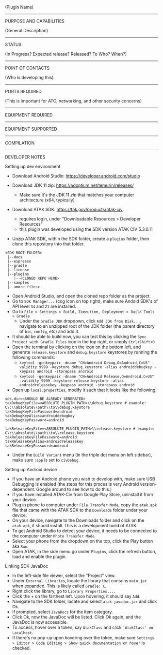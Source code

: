 (Plugin Name)


_________________________________________________________________
PURPOSE AND CAPABILITIES

(General Description)


_________________________________________________________________
STATUS

(In Progress?  Expected release?  Released?  To Who?  When?)

_________________________________________________________________
POINT OF CONTACTS

(Who is developing this)

_________________________________________________________________
PORTS REQUIRED

(This is important for ATO, networking, and other security concerns)

_________________________________________________________________
EQUIPMENT REQUIRED

_________________________________________________________________
EQUIPMENT SUPPORTED

_________________________________________________________________
COMPILATION

_________________________________________________________________
DEVELOPER NOTES

Setting up dev environment
- Download Android Studio: https://developer.android.com/studio
- Download JDK 11 zip: https://adoptium.net/temurin/releases/
  - Make sure it's the JDK 11 *zip* that matches your computer architecture (x64, typically)
- Download ATAK SDK: https://tak.gov/products/atak-civ
  - requires login, under "Downloadable Resources > Developer Resources"
  - this plugin was developed using the SDK version ATAK CIV 5.3.0.11

- Unzip ATAK SDK, within the SDK folder, create a `plugins` folder, then clone this repository into that folder.
```
<SDK-ROOT-FOLDER>
 |--docs
 |--espresso
 |--gradle
 |--license
 |--plugins
    |--<CLONED REPO HERE>
 |--samples
 |--<more files>
```
- Open Android Studio, and open the cloned repo folder as the project.
- Go to `SDK Manager...` (cog icon on top right), make sure Andoid SDK's of API level `34` and `21` are installed.
- Go to `File > Settings > Build, Execution, Deployment > Build Tools > Gradle`
  - Under the `Gradle JDK` dropdown, click `Add JDK from Disk...`, navigate to an unzipped root of the JDK folder (the parent directory of `bin`, `config`, etc) and add it.
- It should be able to build now, you can test this by clicking the `Sync Project with Gradle Files` icon in the top right, or simply `Ctrl+Shift+O`
- Open the terminal by clicking on the icon on the bottom left, and generate `release.keystore` and `debug.keystore` keystores by running the following commands:
    - `keytool -genkeypair -dname "CN=Android Debug,O=Android,C=US" -validity 9999 -keystore debug.keystore -alias androiddebugkey -keypass android -storepass android`
    - `keytool -genkeypair -dname "CN=Android Release,O=Android,C=US" -validity 9999 -keystore release.keystore -alias androidreleasekey -keypass android -storepass android`
- Open up `local.properties`, modify it such that it looks like the following:
```
sdk.dir=<SHOULD BE ALREADY GENERATED>
takDebugKeyFile=<ABSOLUTE_PLUGIN_PATH>\\debug.keystore # example: C\:\\absolute\\path\\to\\debug.keystore
takDebugKeyFilePassword=android
takDebugKeyAlias=androiddebugkey
takDebugKeyPassword=android

takReleaseKeyFile=<ABSOLUTE_PLUGIN_PATH>\\release.keystore # example: C\:\\absolute\\path\\to\\release.keystore
takReleaseKeyFilePassword=android
takReleaseKeyAlias=androidreleasekey
takReleaseKeyPassword=android
```
- Under the `Build Variant` menu (in the triple dot menu on left sidebar), make sure `:app` is set to `civDebug`.

Setting up Android device
- If you have an Android phone you wish to develop with, make sure USB Debugging is enabled (the steps for this proces is very Android version-dependent. Google around to see how to do this.)
- If you have installed ATAK-Civ from Google Play Store, uninstall it from your device.
- Plug in phone to computer under `File Transfer Mode`, copy the `atak.apk` file that came with the ATAK SDK to the `Downloads` folder under your device.
- On your device, navigate to the Downloads folder and click on the `atak.apk`, it should install. This is a development build of ATAK.
- To get Android Studio to detect your device, it needs to be connected to the computer under `Photo Transfer Mode`.
- Select your phone from the dropdown on the top, click the Play button aka `Run`.
- Open ATAK, in the side menu go under `Plugins`, click the refresh button, load and enable the plugin.

Linking SDK JavaDoc
- In the left-side file viewer, select the "Project" view.
- Under `External Libraries`, locate the library that contains `main.jar` when expanded. This is likely called `Gradle: C`.
- Right click the library, go to `Library Properties...`.
- Click the + on the farthest left. Upon hovering, it should say `Add`.
- Navigate to the SDK folder, locate and select `atak-javadoc.jar` and click Ok.
- If prompted, select `JavaDocs` for the item category.
- Click Ok, now the JavaDoc will be listed. Click Ok again, and the JavaDoc is now accessible.
- To access, hover over a token, say `AtakClass` and click `'AtakClass' on Localhost`.
- If there's no pop-up upon hovering over the token, make sure `Settings > Editor > Code Editing > Show quick documentation on hover` is checked.
